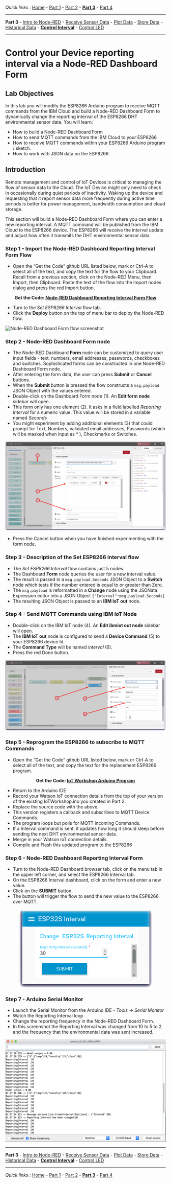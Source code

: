 *Quick links :*
[Home](/README.md) - [Part 1](../part1/README.md) - [Part 2](../part2/README.md) - [**Part 3**](../part3/README.md) - [Part 4](../part4/README.md)
***
**Part 3** - [Intro to Node-RED](NODERED.md) - [Receive Sensor Data](DHTDATA.md) - [Plot Data](DASHBOARD.md) - [Store Data](CLOUDANT.md) - [Historical Data](HISTORY.md) - [**Control Interval**](INTERVAL.md) - [Control LED](LED.md)
***

# Control your Device reporting interval via a Node-RED Dashboard Form

## Lab Objectives

In this lab you will modify the ESP8266 Arduino program to receive MQTT commands from the IBM Cloud and build a Node-RED Dashboard Form to dynamically change the reporting interval of the ESP8266 DHT environmental sensor data.  You will learn:

- How to build a Node-RED Dashboard Form
- How to send MQTT commands from the IBM Cloud to your ESP8266
- How to receive MQTT commands within your ESP8266 Arduino program / sketch.
- How to work with JSON data on the ESP8266

## Introduction

Remote management and control of IoT Devices is critical to managing the flow of sensor data to the Cloud. The IoT Device might only need to check in occasionally during quiet periods of inactivity. Waking up the device and requesting that it report sensor data more frequently during active time periods is better for power management, bandwidth consumption and cloud storage.

This section will build a Node-RED Dashboard Form where you can enter a new reporting interval.  A MQTT command will be published from the IBM Cloud to the ESP8266 device. The ESP8266 will receive the interval update and adjust how often it transmits the DHT environmental sensor data.

### Step 1 - Import the Node-RED Dashboard Reporting Interval Form Flow

- Open the “Get the Code” github URL listed below, mark or Ctrl-A to select all of the text, and copy the text for the flow to your Clipboard. Recall from a previous section, click on the Node-RED Menu, then Import, then Clipboard. Paste the text of the flow into the Import nodes dialog and press the red Import button.

<p align="center">
  <strong>Get the Code: <a href="flows/NRD-ReportingInterval-Form.json">Node-RED Dashboard Reporting Interval Form Flow</strong></a>
</p>

- Turn to the *Set ESP8266 Interval* flow tab.
- Click the **Deploy** button on the top of menu bar to deploy the Node-RED flow.

![Node-RED Dashboard Form flow screenshot](screenshots/NRD-ReportingIntervalForm-flow.png)

### Step 2 - Node-RED Dashboard Form node

- The Node-RED Dashboard **Form** node can be customized to query user input fields - text, numbers, email addresses, passwords, checkboxes and switches.  Sophisticated forms can be constructed in one Node-RED Dashboard Form node.
- After entering the form data, the user can press **Submit** or **Cancel** buttons.
- When the **Submit** button is pressed the flow constructs a ```msg.payload``` JSON Object with the values entered.
- Double-click on the Dashboard Form node (1). An **Edit form node** sidebar will open.
- This form only has one element (2). It asks in a field labelled *Reporting Interval* for a numeric value. This value will be stored in a variable named *Seconds*
- You might experiment by adding additional elements (3) that could prompt for Text, Numbers, validated email addresses, Passwords (which will be masked when input as * ), Checkmarks or Switches.

![Node-RED Dashboard Form flow node](screenshots/NRD-ReportingIntervalForm-formnode.png)

- Press the Cancel button when you have finished experimenting with the form node.

### Step 3 - Description of the Set ESP8266 Interval flow

- The *Set ESP8266 Interval* flow contains just 5 nodes.
- The Dashboard **Form** node queries the user for a new interval value.
- The result is passed in a ```msg.payload.Seconds``` JSON Object to a **Switch** node which tests if the number entered is equal to or greater than Zero.
- The ```msg.payload``` is reformatted in a **Change** node using the JSONata Expression editor into a JSON Object ```{"Interval":msg.payload.Seconds}```
- The resulting JSON Object is passed to an **IBM IoT out** node.

### Step 4 - Send MQTT Commands using IBM IoT Node

- Double-click on the IBM IoT node (4). An **Edit ibmiot out node** sidebar will open.
- The **IBM IoT out** node is configured to send a **Device Command** (5) to your ESP8266 device Id.
- The **Command Type** will be named *interval* (6).
- Press the red Done button.

![Node-RED Dashboard Form flow node](screenshots/NRD-ReportingIntervalForm-iotnode.png)

### Step 5 - Reprogram the ESP8266 to subscribe to MQTT Commands

- Open the “Get the Code” github URL listed below, mark or Ctrl-A to select all of the text, and copy the text for the replacement ESP8266 program.

<p align="center">
  <strong>Get the Code: <a href="code/IoTWorkshop.ino/IoTWorkshop.ino.ino">IoT Workshop Arduino Program</strong></a>
</p>

- Return to the Arduino IDE
- Record your Watson IoT connection details from the top of your version of the existing IoTWorkshop.ino you created in Part 2.
- Replace the source code with the above.
- This version registers a callback and subscribes to MQTT Device Commands.
- The program loops but polls for MQTT incoming Commands.
- If a Interval command is sent, it updates how long it should sleep before sending the next DHT environmental sensor data.
- Merge in your Watson IoT connection details.
- Compile and Flash this updated program to the ESP8266

### Step 6 - Node-RED Dashboard Reporting Interval Form

- Turn to the Node-RED Dashboard browser tab, click on the menu tab in the upper left corner, and select the ESP8266 Interval tab.
- On the ESP8266 Interval dashboard, click on the form and enter a new value.
- Click on the **SUBMIT** button.
- The button will trigger the flow to send the new value to the ESP8266 over MQTT.

<p align="center">
<img height="247" width="417" src="screenshots/NRD-ReportingIntervalForm.png">
</p>

### Step 7 - Arduino Serial Monitor

- Launch the Serial Monitor from the Arduino IDE - *Tools -> Serial Monitor*
- Watch the Reporting Interval loop
- Change the reporting frequency in the Node-RED Dashboard Form.
- In this screenshot the Reporting Interval was changed from 10 to 5 to 2 and the frequency that the environmental data was sent increased.

![Arduino Serial Monitor](screenshots/ArduinoSerialMonitor.png)

***
**Part 3** - [Intro to Node-RED](NODERED.md) - [Receive Sensor Data](DHTDATA.md) - [Plot Data](DASHBOARD.md) - [Store Data](CLOUDANT.md) - [Historical Data](HISTORY.md) - [**Control Interval**](INTERVAL.md) - [Control LED](LED.md)
***
*Quick links :*
[Home](/README.md) - [Part 1](../part1/README.md) - [Part 2](../part2/README.md) - [**Part 3**](../part3/README.md) - [Part 4](../part4/README.md)
